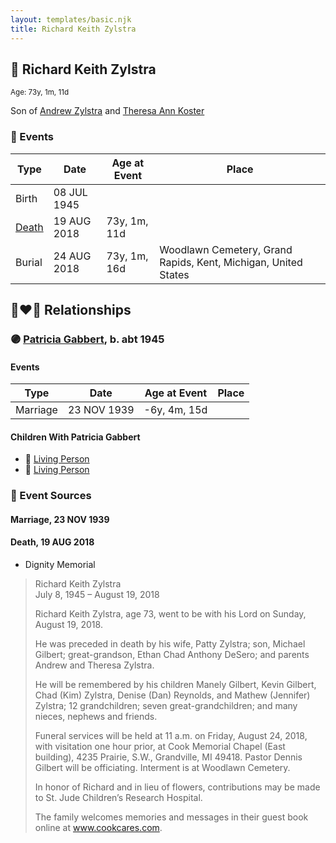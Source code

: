 ```yaml
---
layout: templates/basic.njk
title: Richard Keith Zylstra
---
```

## 🔵 Richard Keith Zylstra
<small>Age: 73y, 1m, 11d</small>

Son of [Andrew Zylstra](/people/4/44051626) and [Theresa Ann Koster](/people/8/89133966)

### 📆 Events

Type | Date | Age at Event | Place
------ | ------ | ------ | ------
Birth | 08 JUL 1945 |  |
[Death](#event-event-3) | 19 AUG 2018 | 73y, 1m, 11d |
Burial | 24 AUG 2018 | 73y, 1m, 16d | Woodlawn Cemetery, Grand Rapids, Kent, Michigan, United States

## 👩‍❤️‍👨 Relationships

### 🟣 [Patricia Gabbert](/people/3/31898817), b. abt 1945

#### Events

Type | Date | Age at Event | Place
------ | ------ | ------ | ------
Marriage | 23 NOV 1939 | -6y, 4m, 15d |
#### Children With Patricia Gabbert
* 🔵 [Living Person](/people/6/65026517)
* 🔵 [Living Person](/people/8/89027494)
### 📰 Event Sources

#### <a id="event-family-0-event-0"></a> Marriage, 23 NOV 1939

#### <a id="event-event-3"></a> Death, 19 AUG 2018
* Dignity Memorial
>   
  > Richard Keith Zylstra  
  > July 8, 1945 – August 19, 2018  
  >   
  > Richard Keith Zylstra, age 73, went to be with his Lord on Sunday, August 19, 2018.  
  >   
  > He was preceded in death by his wife, Patty Zylstra; son, Michael Gilbert; great-grandson, Ethan Chad Anthony DeSero; and parents Andrew and Theresa Zylstra.  
  >   
  > He will be remembered by his children Manely Gilbert, Kevin Gilbert, Chad (Kim) Zylstra, Denise (Dan) Reynolds, and Mathew (Jennifer) Zylstra; 12 grandchildren; seven great-grandchildren; and many nieces, nephews and friends.  
  >   
  > Funeral services will be held at 11 a.m. on Friday, August 24, 2018, with visitation one hour prior, at Cook Memorial Chapel (East building), 4235 Prairie, S.W., Grandville, MI 49418. Pastor Dennis Gilbert will be officiating. Interment is at Woodlawn Cemetery.  
  >   
  > In honor of Richard and in lieu of flowers, contributions may be made to St. Jude Children’s Research Hospital.  
  >   
  > The family welcomes memories and messages in their guest book online at www.cookcares.com.
